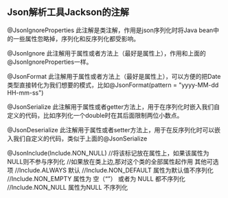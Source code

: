 ## Json解析工具Jackson的注解

@JsonIgnoreProperties
此注解是类注解，作用是json序列化时将Java bean中的一些属性忽略掉，序列化和反序列化都受影响。

@JsonIgnore
此注解用于属性或者方法上（最好是属性上），作用和上面的@JsonIgnoreProperties一样。

@JsonFormat
此注解用于属性或者方法上（最好是属性上），可以方便的把Date类型直接转化为我们想要的模式，比如@JsonFormat(pattern = "yyyy-MM-dd HH-mm-ss")

@JsonSerialize
此注解用于属性或者getter方法上，用于在序列化时嵌入我们自定义的代码，比如序列化一个double时在其后面限制两位小数点。

@JsonDeserialize
此注解用于属性或者setter方法上，用于在反序列化时可以嵌入我们自定义的代码，类似于上面的@JsonSerialize

@JsonInclude(Include.NON_NULL) 
//将该标记放在属性上，如果该属性为NULL则不参与序列化 
//如果放在类上边,那对这个类的全部属性起作用
其他可选项
//Include.ALWAYS 默认 
//Include.NON_DEFAULT 属性为默认值不序列化 
//Include.NON_EMPTY 属性为 空（“”） 或者为 NULL 都不序列化 
//Include.NON_NULL 属性为NULL 不序列化